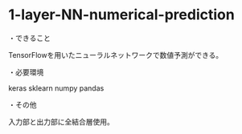 # 1-layer-NN-numerical-prediction

・できること

TensorFlowを用いたニューラルネットワークで数値予測ができる。

・必要環境

keras sklearn numpy pandas

・その他

入力部と出力部に全結合層使用。
